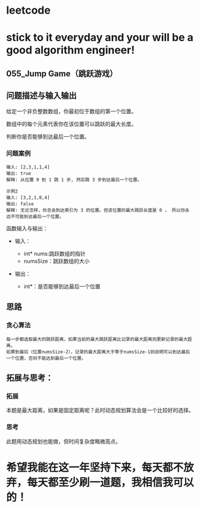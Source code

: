 # leetcode
# stick to it everyday and your will be a good algorithm engineer!
## 055_Jump Game（跳跃游戏）
## 问题描述与输入输出
给定一个非负整数数组，你最初位于数组的第一个位置。

数组中的每个元素代表你在该位置可以跳跃的最大长度。

判断你是否能够到达最后一个位置。

### 问题案例

	输入: [2,3,1,1,4]
	输出: true
	解释: 从位置 0 到 1 跳 1 步, 然后跳 3 步到达最后一个位置。
	
	示例2
	输入: [3,2,1,0,4]
	输出: false
	解释: 无论怎样，你总会到达索引为 3 的位置。但该位置的最大跳跃长度是 0 ， 所以你永远不可能到达最后一个位置。

函数输入与输出：
* 输入：
	* int* nums:跳跃数组的指针
	* numsSize：跳跃数组的大小

	
* 输出：
	* int*：是否能够到达最后一个位置

## 思路			
### 贪心算法

	每一步都选取最大的跳跃距离，如果当前的最大跳跃距离比记录的最大距离则更新记录的最大距离。
	如果到最后（位置numsSize-2），记录的最大距离大于等于numsSize-1则说明可以到达最后一个位置，否则不能达到最后一个位置。
	 
## 拓展与思考：
### 拓展
本题是最大距离，如果是固定距离呢？此时动态规划算法会是一个比较好的选择。
### 思考
此题用动态规划也能做，但时间复杂度略微高点。
		  
# 希望我能在这一年坚持下来，每天都不放弃，每天都至少刷一道题，我相信我可以的！
